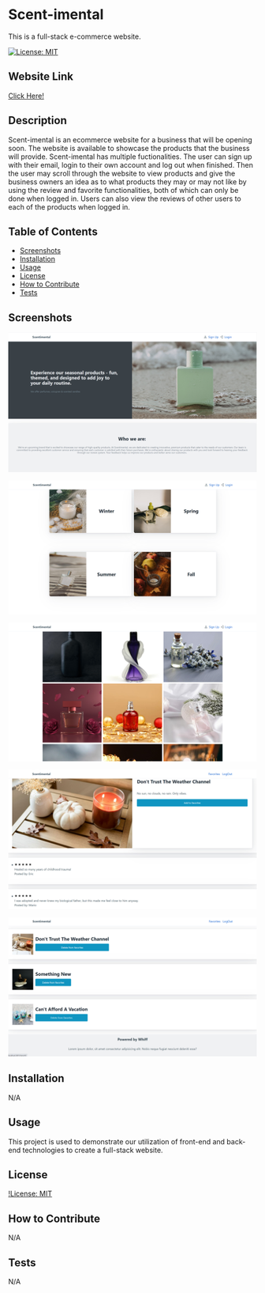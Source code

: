 # Scent-imental
This is a full-stack e-commerce website.

[![License: MIT](https://img.shields.io/badge/License-MIT-yellow.svg)](https://opensource.org/licenses/MIT)

## Website Link
[Click Here!](https://youtu.be/3zjsBKo1IlY)

## Description
Scent-imental is an ecommerce website for a business that will be opening soon. The website is available to showcase the products that the business will provide. Scent-imental has multiple fuctionalities. The user can sign up with their email, login to their own account and log out when finished. Then the user may scroll through the website to view products and give the business owners an idea as to what products they may or may not like by using the review and favorite functionalities, both of which can only be done when logged in. Users can also view the reviews of other users to each of the products when logged in.

## Table of Contents
- [Screenshots](#screenshots)
- [Installation](#installation)
- [Usage](#usage)
- [License](#license)
- [How to Contribute](#how-to-contribute)
- [Tests](#tests)

## Screenshots

![Picture 1](./public/images/screenshots/Picture1.png)

![Picture 2](./public/images/screenshots/Picture2.png)

![Picture 3](./public/images/screenshots/Picture3.png)

![Picture 4](./public/images/screenshots/Picture4.png)

![Picture 5](./public/images/screenshots/Picture5.png)

## Installation
N/A

## Usage
This project is used to demonstrate our utilization of front-end and back-end technologies to create a full-stack website. 

## License
[!License: MIT](https://choosealicense.com/licenses/mit/)

## How to Contribute
N/A

## Tests
N/A
